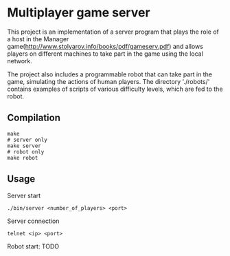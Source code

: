 # Multiplayer game server
This project is an implementation of a server program that plays the role of a host in the Manager game(http://www.stolyarov.info/books/pdf/gameserv.pdf) and allows players on different machines to take part in the game using the local network.

The project also includes a programmable robot that can take part in the game, simulating the actions of human players. The directory './robots/' contains examples of scripts of various difficulty levels, which are fed to the robot.

## Compilation
```
make
# server only
make server
# robot only
make robot
```

## Usage
Server start
```
./bin/server <number_of_players> <port>
```
Server connection
```
telnet <ip> <port>
```
Robot start: TODO

